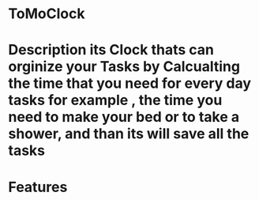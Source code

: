# ToMoClock
# Description its Clock thats can orginize your Tasks by Calcualting the time that you need for every day tasks for example , the time you need to make your bed or to take a shower, and than its will save all the tasks
# Features
